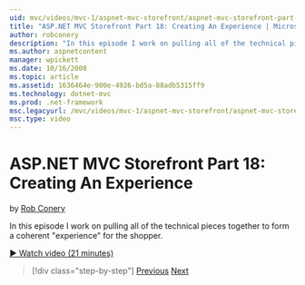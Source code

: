 ```yaml
---
uid: mvc/videos/mvc-1/aspnet-mvc-storefront/aspnet-mvc-storefront-part-18-creating-an-experience
title: "ASP.NET MVC Storefront Part 18: Creating An Experience | Microsoft Docs"
author: robconery
description: "In this episode I work on pulling all of the technical pieces together to form a coherent 'experience' for the shopper."
ms.author: aspnetcontent
manager: wpickett
ms.date: 10/16/2008
ms.topic: article
ms.assetid: 1636464e-900e-4926-bd5a-88adb5315ff9
ms.technology: dotnet-mvc
ms.prod: .net-framework
msc.legacyurl: /mvc/videos/mvc-1/aspnet-mvc-storefront/aspnet-mvc-storefront-part-18-creating-an-experience
msc.type: video
---
```

ASP.NET MVC Storefront Part 18: Creating An Experience
====================
by [Rob Conery](https://github.com/robconery)

In this episode I work on pulling all of the technical pieces together to form a coherent "experience" for the shopper.

[&#9654; Watch video (21 minutes)](https://channel9.msdn.com/Blogs/ASP-NET-Site-Videos/aspnet-mvc-storefront-part-18-creating-an-experience)

>[!div class="step-by-step"]
[Previous](aspnet-mvc-storefront-part-17-checkout-with-jeff-atwood.md)
[Next](aspnet-mvc-storefront-part-19-processing-orders-with-windows-workflow.md)
